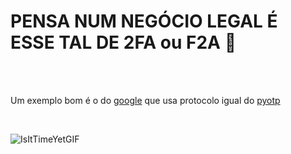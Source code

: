 # PENSA NUM NEGÓCIO LEGAL É ESSE TAL DE 2FA ou F2A 🔏

<br>
<br>

Um exemplo bom é o do [google](https://github.com/google/google-authenticator-android) que usa protocolo igual do [pyotp](https://github.com/pyauth/pyotp)

<br>

![IsItTimeYetGIF](https://github.com/user-attachments/assets/9af02c71-e5d9-4046-be03-dfc3e969e1be)


